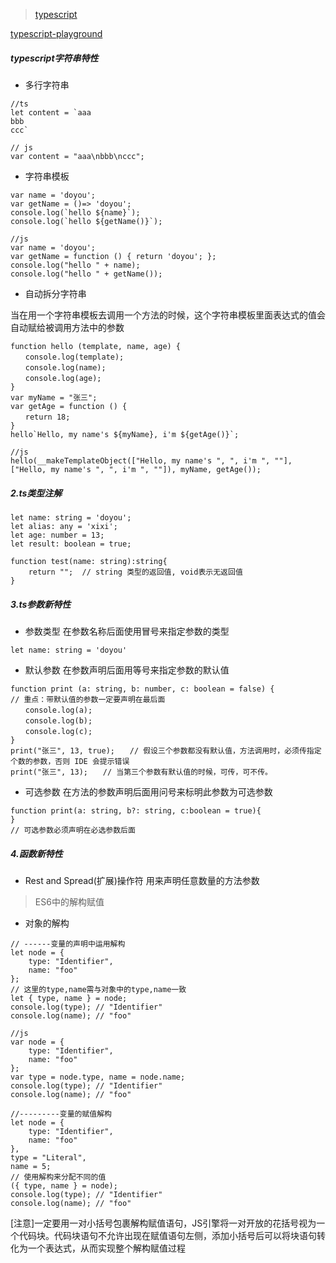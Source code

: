 > [typescript](http://www.typescriptlang.org/)

[typescript-playground](http://www.typescriptlang.org/play/index.html)

##### typescript字符串特性
- 多行字符串

```
//ts
let content = `aaa
bbb
ccc`

// js
var content = "aaa\nbbb\nccc";
```

- 字符串模板

```
var name = 'doyou';
var getName = ()=> 'doyou';
console.log(`hello ${name}`);
console.log(`hello ${getName()}`);

//js
var name = 'doyou';
var getName = function () { return 'doyou'; };
console.log("hello " + name);
console.log("hello " + getName());

```
- 自动拆分字符串

当在用一个字符串模板去调用一个方法的时候，这个字符串模板里面表达式的值会自动赋给被调用方法中的参数
```
function hello (template, name, age) {
　　console.log(template);
　　console.log(name);
　　console.log(age);
}
var myName = "张三";
var getAge = function () {
　　return 18;
}
hello`Hello, my name's ${myName}, i'm ${getAge()}`;

//js
hello(__makeTemplateObject(["Hello, my name's ", ", i'm ", ""], ["Hello, my name's ", ", i'm ", ""]), myName, getAge());
```

##### 2.ts类型注解

```
let name: string = 'doyou';
let alias: any = 'xixi';
let age: number = 13;
let result: boolean = true;

function test(name: string):string{
    return "";  // string 类型的返回值, void表示无返回值
}
```
##### 3.ts参数新特性
- 参数类型
    在参数名称后面使用冒号来指定参数的类型
```
let name: string = 'doyou'
```

- 默认参数
    在参数声明后面用等号来指定参数的默认值

```
function print (a: string, b: number, c: boolean = false) {
// 重点：带默认值的参数一定要声明在最后面
　　console.log(a);
　　console.log(b);
　　console.log(c);
}
print("张三", 13, true);　　// 假设三个参数都没有默认值，方法调用时，必须传指定个数的参数，否则 IDE 会提示错误
print("张三", 13);　　// 当第三个参数有默认值的时候，可传，可不传。
```

- 可选参数
    在方法的参数声明后面用问号来标明此参数为可选参数

```
function print(a: string, b?: string, c:boolean = true){
}
// 可选参数必须声明在必选参数后面
```

##### 4.函数新特性
- Rest and Spread(扩展)操作符
    用来声明任意数量的方法参数
> ES6中的解构赋值

- 对象的解构

```
// ------变量的声明中运用解构
let node = {
    type: "Identifier",
    name: "foo"
};
// 这里的type,name需与对象中的type,name一致
let { type, name } = node;
console.log(type); // "Identifier"
console.log(name); // "foo"

//js
var node = {
    type: "Identifier",
    name: "foo"
};
var type = node.type, name = node.name;
console.log(type); // "Identifier"
console.log(name); // "foo"

//---------变量的赋值解构
let node = {
    type: "Identifier",
    name: "foo"
},
type = "Literal",
name = 5;
// 使用解构来分配不同的值
({ type, name } = node);
console.log(type); // "Identifier"
console.log(name); // "foo"
```
[注意]一定要用一对小括号包裹解构赋值语句，JS引擎将一对开放的花括号视为一个代码块。代码块语句不允许出现在赋值语句左侧，添加小括号后可以将块语句转化为一个表达式，从而实现整个解构赋值过程